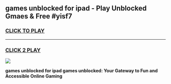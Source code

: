 
## games unblocked for ipad - Play Unblocked Gmaes & Free #yisf7
<h3>
<a href="https://premium.freeplayer.one?title=games_unblocked_for_ipad&ref=01M">CLICK TO PLAY</a></h3>
<hr>

<h3>
<a href="https://premium.freeplayer.one?title=games_unblocked_for_ipad&ref=01M">CLICK 2 PLAY</a>
  
</h3>

<a href="https://premium.freeplayer.one?title=games_unblocked_for_ipad&ref=01M"><img src="https://clearcache.store/games.png"></a>


**games unblocked for ipad games unblocked: Your Gateway to Fun and Accessible Online Gaming**

